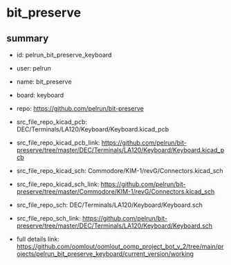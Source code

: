 # bit_preserve
 
## summary 
* id: pelrun_bit_preserve_keyboard
* user: pelrun
* name: bit_preserve
* board: keyboard
* repo: https://github.com/pelrun/bit-preserve
* src_file_repo_kicad_pcb: DEC/Terminals/LA120/Keyboard/Keyboard.kicad_pcb
* src_file_repo_kicad_pcb_link: https://github.com/pelrun/bit-preserve/tree/master/DEC/Terminals/LA120/Keyboard/Keyboard.kicad_pcb
* src_file_repo_kicad_sch: Commodore/KIM-1/revG/Connectors.kicad_sch
* src_file_repo_kicad_sch_link: https://github.com/pelrun/bit-preserve/tree/master/Commodore/KIM-1/revG/Connectors.kicad_sch

* src_file_repo_sch: DEC/Terminals/LA120/Keyboard/Keyboard.sch
* src_file_repo_sch_link: https://github.com/pelrun/bit-preserve/tree/master/DEC/Terminals/LA120/Keyboard/Keyboard.sch
* full details link: https://github.com/oomlout/oomlout_oomp_project_bot_v_2/tree/main/projects/pelrun_bit_preserve_keyboard/current_version/working  








